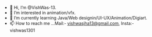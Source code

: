 - 👋 Hi, I’m @VishWas-13.
- 👀 I’m interested in animation/vfx.
- 🌱 I’m currently learning Java/Web designin/UI-UX/Animation/Digiart.
- 📫 How to reach me ...Mail:- vishwasjha13@gmail.com, Insta:- vishwas1301

<!---
VishWas-13/VishWas-13 is a ✨ special ✨ repository because its `README.md` (this file) appears on your GitHub profile.
You can click the Preview link to take a look at your changes.
--->

